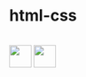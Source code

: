 # html-css

<div style="display: inline-block;"><br>
 <img align="center" width="40" height="40" src="https://cdn.jsdelivr.net/gh/devicons/devicon/icons/html5/html5-original-wordmark.svg" />
 <img align="center" width="40" height="40" src="https://cdn.jsdelivr.net/gh/devicons/devicon/icons/css3/css3-original-wordmark.svg" />
</div>
          
